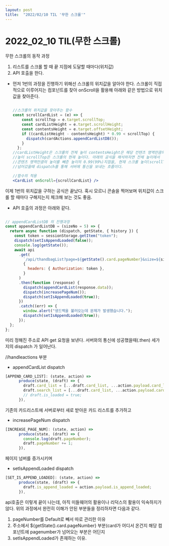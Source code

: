 ```yaml
---
layout: post
title:  "2022/02/10 TIL '무한 스크롤'"
---
```




# 2022_02_10 TIL(무한 스크롤)

무한 스크롤의 동작 과정

1. 리스트를 스크롤 할 때 끝 지점에 도달할 때마다(위치값)
2. API 호출을 한다.

- 먼저 1번의 과정을 진행하기 위해선 스크롤의 위치값을 알아야 한다. 스크롤이 직접적으로 이루어지는 컴포넌트를 찾아 onScroll을 활용해 아래와 같은 방법으로 위치값을 찾아준다.
    
    ```jsx
    
    //스크롤의 위치값을 찾아주는 함수
    const scrollCardList = (e) => {
        const scrollTop = e.target.scrollTop;
        const cardListHeight = e.target.scrollHeight;
        const contentsHeight = e.target.offsetHeight;
        if ((cardListHeight - contentsHeight) * 0.99 < scrollTop) {
          dispatch(cardActions.appendCardListDB());
        }
      }; 
    //cardListHeight은 스크롤의 전체 높이 contentsHeight은 해당 컨텐츠 영역만큼의
    //높이 scrollTop은 스크롤의 현재 높이다. 아래의 공식을 해석하자면 전체 높이에서
    //콘텐츠 영역만큼의 높이를 빼준 높이의 0.99(99%)지점을, 현재 스크롤 높이(scrollTop)가
    //넘어갔을때 dispatch를 통해 서버에 통신을 보내는 흐름이다.
    
    //함수의 적용
    <CardList onScroll={scrollCardList} />
    ```
    

이제 1번의 위치값을 구하는 공식은 끝났다. 혹시 모르니 콘솔을 찍어보며 위치값이 스크롤 할 때마다 구해지는지 체크해 보는 것도 좋음.

- API 호출의 과정은 아래와 같다.

```jsx

// appendCardListDB 의 진행과정
const appendCardListDB = (sizeNo = 5) => {
  return async function (dispatch, getState, { history }) {
    const token = sessionStorage.getItem("token");
    dispatch(setIsAppendLoaded(false));
    console.log(getState());
    await api
      .get(
        `/api/thandbagList?page=${getState().card.pageNumber}&size=${sizeNo}`,
        {
          headers: { Authorization: token },
        }
      )
      .then(function (response) {
        dispatch(appendCardList(response.data));
        dispatch(increasePageNum());
        dispatch(setIsAppendLoaded(true));
      })
      .catch((err) => {
        window.alert("생드백을 불러오는데 문제가 발생했습니다.");
        dispatch(setIsAppendLoaded(true));
      });
  };
};
```

미리 정해진 주소로 API get 요청을 보낸다. 서버와의 통신에 성공했을때(.then) 세가지의 dispatch 가 일어난다.

//handleactions 부분

- appendCardList dispatch

```jsx
[APPEND_CARD_LIST]: (state, action) =>
      produce(state, (draft) => {
        draft.card_list = [...draft.card_list, ...action.payload.card_list];
        draft.search_list = [...draft.card_list, ...action.payload.card_list];
        // draft.is_loaded = true;
      }),
```

기존의 카드리스트에 서버로부터 새로 받아온 카드 리스트를 추가하고

- increasePageNum dispatch

```jsx
[INCREASE_PAGE_NUM]: (state, action) =>
      produce(state, (draft) => {
        console.log(draft.pageNumber);
        draft.pageNumber += 1;
      }),
```

페이지 넘버를 증가시키며

- setIsAppendLoaded dispatch

```jsx
[SET_IS_APPEND_LOADED]: (state, action) =>
      produce(state, (draft) => {
        draft.is_append_loaded = action.payload.is_append_loaded;
      }),
```

api호출은 이렇게 끝이 나는데, 아직 미들웨어의 활용이나 리덕스의 활용이 익숙하지가 않다. 위의 과정에서 완전히 이해가 안된 부분들을 정리하자면 다음과 같다.

1. pageNumber를 Default로 빼서 따로 관리한 이유
2. 주소에서 ${getState().card.pageNumber} 부분(card가 어디서 온건지 해당 컴포넌트에 pagenumber가 넘어오는 부분은 어딘지
3. setIsAppendLoaded가 존재하는 이유.
